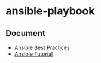 # ansible-playbook

## Document
- [Ansible Best Practices](http://docs.ansible.com/ansible/playbooks_best_practices.html)
- [Ansible Tutorial](http://yteraoka.github.io/ansible-tutorial/)
